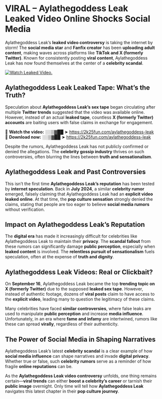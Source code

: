 # VIRAL – Aylathegoddess Leak Leaked Video Online Shocks Social Media 

Aylathegoddess Leak’s **leaked video controversy** is taking the internet by storm! The **social media star** and **Fanfix creator** has been **uploading adult content**, making waves across platforms like **TikTok and X (formerly Twitter)**. Known for consistently posting **viral content**, Aylathegoddess Leak has now found themselves at the center of a **celebrity scandal**.  

[![Watch Leaked Video.](https://miro.medium.com/v2/resize:fit:828/format:webp/1*cilzJN44JGOrTw9NJCrNHA.gif "Watch Leaked Video")](https://2k25fun.com/aylathegoddess-leak)

## **Aylathegoddess Leak Leaked Tape: What’s the Truth?**  
Speculation about **Aylathegoddess Leak’s sex tape** began circulating after multiple **Twitter trends** suggested that the video was available online. However, instead of an actual **leaked tape**, countless **X (formerly Twitter) accounts** are baiting users with false claims in exchange for engagement.  

🔹 **Watch the video:** ░░▒▓██ ➤ https://2k25fun.com/aylathegoddess-leak  
🔹 **Download now:** ░░▒▓██ ➤ https://2k25fun.com/aylathegoddess-leak  

Despite the rumors, Aylathegoddess Leak has not publicly confirmed or denied the allegations. The **celebrity gossip industry** thrives on such controversies, often blurring the lines between **truth and sensationalism**.  

## **Aylathegoddess Leak and Past Controversies**  
This isn’t the first time **Aylathegoddess Leak’s reputation** has been tested by **internet speculation**. Back in **July 2024**, a similar **celebrity rumor** emerged, falsely claiming that Aylathegoddess Leak had an **explicit video leaked online**. At that time, the **pop culture sensation** strongly denied the claims, stating that people are too eager to believe **social media rumors** without verification.  

## **Impact on Aylathegoddess Leak’s Reputation**  
The **digital era** has made it increasingly difficult for celebrities like Aylathegoddess Leak to maintain their **privacy**. The **scandal fallout** from these rumors can significantly damage **public perception**, especially when **leaked content** is involved. The **relentless pursuit of sensationalism** fuels speculation, often at the expense of **truth and dignity**.  

## **Aylathegoddess Leak Videos: Real or Clickbait?**  
On **September 16**, Aylathegoddess Leak became the top **trending topic on X (formerly Twitter)** due to the supposed **leaked sex tape**. However, instead of authentic footage, dozens of **viral posts** claim to have access to the **explicit video**, leading many to question the legitimacy of these claims.  

Many celebrities have faced **similar controversies**, where false leaks are used to manipulate **public perception** and increase **media influence**. Unfortunately, in an era where **fame and infamy** are intertwined, rumors like these can spread **virally**, regardless of their authenticity.  

## **The Power of Social Media in Shaping Narratives**  
Aylathegoddess Leak’s latest **celebrity scandal** is a clear example of how **social media influence** can shape narratives and invade **digital privacy**. Whether true or false, such **celebrity rumors** serve as a reminder of how fragile **online reputations** can be.  

As the **Aylathegoddess Leak video controversy** unfolds, one thing remains certain—**viral trends** can either **boost a celebrity’s career** or tarnish their **public image** overnight. Only time will tell how **Aylathegoddess Leak** navigates this latest chapter in their **pop culture journey**. 